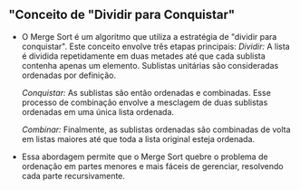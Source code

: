 ## "Conceito de "Dividir para Conquistar"
- O Merge Sort é um algoritmo que utiliza a estratégia de "dividir para conquistar". Este conceito envolve três etapas principais:
    *Dividir:* A lista é dividida repetidamente em duas metades até que cada sublista contenha apenas um elemento. Sublistas unitárias são consideradas ordenadas por definição.

    *Conquistar:* As sublistas são então ordenadas e combinadas. Esse processo de combinação envolve a mesclagem de duas sublistas ordenadas em uma única lista ordenada.

    *Combinar:* Finalmente, as sublistas ordenadas são combinadas de volta em listas maiores até que toda a lista original esteja ordenada.
    
- Essa abordagem permite que o Merge Sort quebre o problema de ordenação em partes menores e mais fáceis de gerenciar, resolvendo cada parte recursivamente.